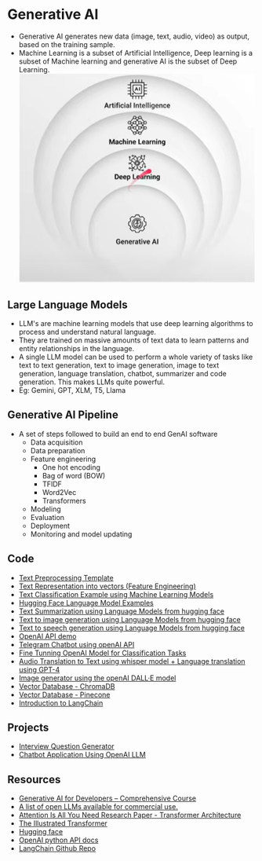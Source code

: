 # Generative AI 

- Generative AI generates new data (image, text, audio, video) as output, based on the training sample.
- Machine Learning is a subset of Artificial Intelligence, Deep learning is a subset of Machine learning and generative AI is the subset of Deep Learning.
![Generative AI Category](./screenshots/gen-ai-subsets.png)

## Large Language Models 
- LLM's are machine learning models that use deep learning algorithms to process and understand natural language.
- They are trained on massive amounts of text data to learn patterns and entity relationships in the language.
- A single LLM model can be used to perform a whole variety of tasks like text to text generation, text to image generation, image to text generation, language translation, chatbot, summarizer and code generation. This makes LLMs quite powerful.
- Eg: Gemini, GPT, XLM, T5, Llama

## Generative AI Pipeline
- A set of steps followed to build an end to end GenAI software
    - Data acquisition
    - Data preparation
    - Feature engineering
        - One hot encoding 
        - Bag of word (BOW)
        - TFIDF
        - Word2Vec
        - Transformers
    - Modeling
    - Evaluation
    - Deployment
    - Monitoring and model updating 

## Code 

- [Text Preprocessing Template](./text_preprocessing_template.ipynb)
- [Text Representation into vectors (Feature Engineering)](./text_representation.ipynb)
- [Text Classification Example using Machine Learning Models](./Text_Classification_Example_.ipynb)
- [Hugging Face Language Model Examples](./hugging_face.ipynb)
- [Text Summarization using Language Models from hugging face](./Text_Summarizer.ipynb)
- [Text to image generation using Language Models from hugging face](./TextToImageGeneration.ipynb)
- [Text to speech generation using Language Models from hugging face](./TextToSpeechGeneration.ipynb)
- [OpenAI API demo](./openai-demo/openai-demo.ipynb)
- [Telegram Chatbot using openAI API ](./telegram-chatbot/telegram_chatbot.py)
- [Fine Tunning OpenAI Model for Classification Tasks](./FineTunningOpenAIModelForClassification.ipynb)
- [Audio Translation to Text using whisper model + Language translation using GPT-4 ](./audio-translation/app.py)
- [Image generator using the openAI DALL·E model](./image-generator/app.py)
- [Vector Database - ChromaDB](./vectorDB/ChromaDB.ipynb)
- [Vector Database - Pinecone](./vectorDB/pinecone/Pinecone.ipynb)
- [Introduction to LangChain](./langchain/IntroToLangChain.ipynb)

## Projects 

- [Interview Question Generator](https://github.com/tarang1998/InterviewQuestionCreator)
- [Chatbot Application Using OpenAI LLM](./ChatBotApplication.ipynb)


## Resources 
- [Generative AI for Developers – Comprehensive Course](https://www.youtube.com/watch?v=F0GQ0l2NfHA)
- [A list of open LLMs available for commercial use.](https://github.com/eugeneyan/open-llms)
- [Attention Is All You Need Research Paper - Transformer Architecture](https://proceedings.neurips.cc/paper_files/paper/2017/file/3f5ee243547dee91fbd053c1c4a845aa-Paper.pdf)
- [The Illustrated Transformer](https://jalammar.github.io/illustrated-transformer/)
- [Hugging face](https://huggingface.co/)
- [OpenAI python API docs](https://github.com/openai/openai-python)
- [LangChain Github Repo](https://github.com/langchain-ai/langchain?tab=readme-ov-file)
